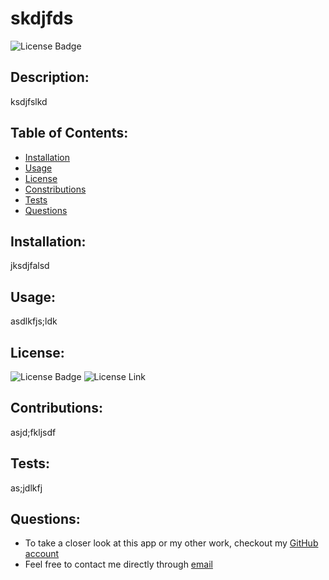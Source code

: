 
# **skdjfds**
![License Badge](https://img.shields.io/badge/license-${license}-blue.svg)

## **Description:**
ksdjfslkd

## **Table of Contents:**
* [Installation](#Installation)
* [Usage](#Usage)
* [License](#License)
* [Constributions](#Contributions)
* [Tests](#Tests)
* [Questions](#Questions)

## **Installation:**
jksdjfalsd

## **Usage:**
asdlkfjs;ldk

## **License:**
![License Badge](https://img.shields.io/badge/license-${license}-blue.svg)
![License Link](https://opensource.org/licenses/${license})


## **Contributions:**
asjd;fkljsdf

## **Tests:**
as;jdlkfj

## **Questions:**
* To take a closer look at this app or my other work, checkout my [GitHub account](https://github.com/askldfj;sdkljf)
* Feel free to contact me directly through [email](asdkfj;)
  
